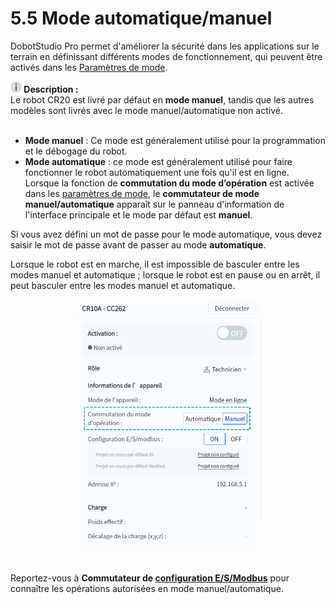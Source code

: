 # 5.5 Mode automatique/manuel

DobotStudio Pro permet d'améliorer la sécurité dans les applications sur le terrain en définissant différents modes de fonctionnement, qui peuvent être activés dans les [Paramètres de mode](../setting/oper_mode.md).

<div class="info2"><img src="../image/info.png"  height="18" /><b> Description : </b><div>Le robot CR20 est livré par défaut en <b>mode manuel</b>, tandis que les autres modèles sont livrés avec le mode manuel/automatique non activé. </div></div>

<br />

- **Mode manuel** : Ce mode est généralement utilisé pour la programmation et le débogage du robot.<br/>
- **Mode automatique** : ce mode est généralement utilisé pour faire fonctionner le robot automatiquement une fois qu'il est en ligne.<br/>
Lorsque la fonction de **commutation du mode d’opération** est activée dans les [paramètres de mode](../setting/oper_mode.md), le **commutateur de mode manuel/automatique** apparaît sur le panneau d'information de l'interface principale et le mode par défaut est **manuel**.

Si vous avez défini un mot de passe pour le mode automatique, vous devez saisir le mot de passe avant de passer au mode **automatique**.

Lorsque le robot est en marche, il est impossible de basculer entre les modes manuel et automatique ; lorsque le robot est en pause ou en arrêt, il peut basculer entre les modes manuel et automatique.

<div align=center><img src="image/ma_mode.png" width="300"/></div>

<br/>

Reportez-vous à **Commutateur de [configuration E/S/Modbus](io_modbus.md)** pour connaître les opérations autorisées en mode manuel/automatique.
